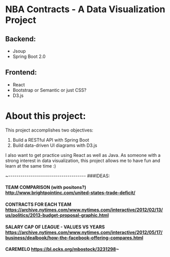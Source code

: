 # NBA Contracts - A Data Visualization Project

## Backend:
- Jsoup
- Spring Boot 2.0

## Frontend:
- React
- Bootstrap or Semantic or just CSS?
- D3.js

# About this project:
This project accomplishes two objectives: 
1. Build a RESTful API with Spring Boot 
2. Build data-driven UI diagrams with D3.js 

I also want to get practice using React as well as Java. As someone with a strong interest in data visualization, this project allows me to have fun and learn at the same time :)


~--------------------------------------
###IDEAS:
#### TEAM COMPARISON (with positons?) http://www.brightpointinc.com/united-states-trade-deficit/
#### CONTRACTS FOR EACH TEAM https://archive.nytimes.com/www.nytimes.com/interactive/2012/02/13/us/politics/2013-budget-proposal-graphic.html
#### SALARY CAP OF LEAGUE - VALUES VS YEARS https://archive.nytimes.com/www.nytimes.com/interactive/2012/05/17/business/dealbook/how-the-facebook-offering-compares.html
#### CAREMELO https://bl.ocks.org/mbostock/3231298~

